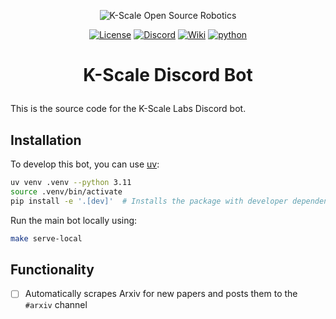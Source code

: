 <p align="center">
  <picture>
    <img alt="K-Scale Open Source Robotics" src="https://media.kscale.dev/kscale-open-source-header.png" style="max-width: 100%;">
  </picture>
</p>

<div align="center">

[![License](https://img.shields.io/badge/license-MIT-green)](https://github.com/kscalelabs/gym-ksuite/main/LICENSE)
[![Discord](https://img.shields.io/discord/1224056091017478166)](https://discord.gg/k5mSvCkYQh)
[![Wiki](https://img.shields.io/badge/wiki-humanoids-black)](https://humanoids.wiki)
[![python](https://img.shields.io/badge/-Python_3.10-blue?logo=python&logoColor=white)](https://github.com/pre-commit/pre-commit)

</div>
<h1 align="center">
    <p>K-Scale Discord Bot</p>
</h1>

This is the source code for the K-Scale Labs Discord bot.

## Installation

To develop this bot, you can use [uv](https://astral.sh/blog/uv):

```bash
uv venv .venv --python 3.11
source .venv/bin/activate
pip install -e '.[dev]'  # Installs the package with developer dependencies
```

Run the main bot locally using:

```bash
make serve-local
```

## Functionality

- [ ] Automatically scrapes Arxiv for new papers and posts them to the `#arxiv` channel
